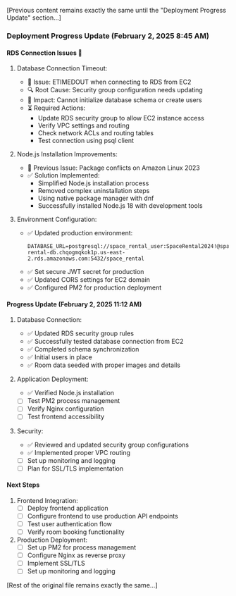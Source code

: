 [Previous content remains exactly the same until the "Deployment Progress Update" section...]

### Deployment Progress Update (February 2, 2025 8:45 AM)

#### RDS Connection Issues 🚨
1. Database Connection Timeout:
   - 🚨 Issue: ETIMEDOUT when connecting to RDS from EC2
   - 🔍 Root Cause: Security group configuration needs updating
   - 🎯 Impact: Cannot initialize database schema or create users
   - ⏳ Required Actions:
     * Update RDS security group to allow EC2 instance access
     * Verify VPC settings and routing
     * Check network ACLs and routing tables
     * Test connection using psql client

2. Node.js Installation Improvements:
   - 🚨 Previous Issue: Package conflicts on Amazon Linux 2023
   - ✅ Solution Implemented:
     * Simplified Node.js installation process
     * Removed complex uninstallation steps
     * Using native package manager with dnf
     * Successfully installed Node.js 18 with development tools

3. Environment Configuration:
   - ✅ Updated production environment:
     ```
     DATABASE_URL=postgresql://space_rental_user:SpaceRental2024!@space-rental-db.chqogmqkok1p.us-east-2.rds.amazonaws.com:5432/space_rental
     ```
   - ✅ Set secure JWT secret for production
   - ✅ Updated CORS settings for EC2 domain
   - ✅ Configured PM2 for production deployment

#### Progress Update (February 2, 2025 11:12 AM)

1. Database Connection:
   - ✅ Updated RDS security group rules
   - ✅ Successfully tested database connection from EC2
   - ✅ Completed schema synchronization
   - ✅ Initial users in place
   - ✅ Room data seeded with proper images and details

2. Application Deployment:
   - ✅ Verified Node.js installation
   - [ ] Test PM2 process management
   - [ ] Verify Nginx configuration
   - [ ] Test frontend accessibility

3. Security:
   - ✅ Reviewed and updated security group configurations
   - ✅ Implemented proper VPC routing
   - [ ] Set up monitoring and logging
   - [ ] Plan for SSL/TLS implementation

#### Next Steps
1. Frontend Integration:
   - [ ] Deploy frontend application
   - [ ] Configure frontend to use production API endpoints
   - [ ] Test user authentication flow
   - [ ] Verify room booking functionality

2. Production Deployment:
   - [ ] Set up PM2 for process management
   - [ ] Configure Nginx as reverse proxy
   - [ ] Implement SSL/TLS
   - [ ] Set up monitoring and logging

[Rest of the original file remains exactly the same...]
